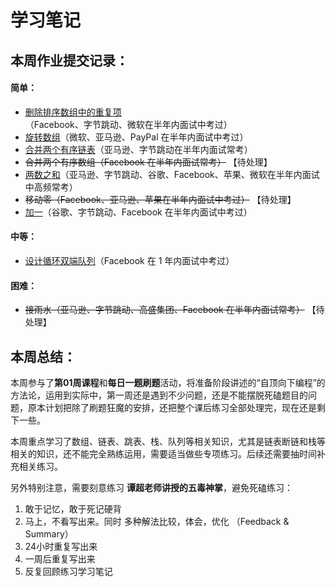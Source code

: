 # 学习笔记

## 本周作业提交记录：
#### 简单：
* [删除排序数组中的重复项](_0026_RemoveDuplicatesFromSortedArray.java)（Facebook、字节跳动、微软在半年内面试中考过）
* [旋转数组](_0189_RotateArray.java)（微软、亚马逊、PayPal 在半年内面试中考过）
* [合并两个有序链表](one-question-per-day_01week\_0814_0021\MergeTwoSortedLists.java)（亚马逊、字节跳动在半年内面试常考）
* <del> 合并两个有序数组（Facebook 在半年内面试常考）</del> 【待处理】
* [两数之和](one-question-per-day_01week/_0812_0001/Sum4TwoNumbers.java)（亚马逊、字节跳动、谷歌、Facebook、苹果、微软在半年内面试中高频常考）
* <del> 移动零（Facebook、亚马逊、苹果在半年内面试中考过）</del> 【待处理】
* [加一](one-question-per-day_01week/_0811_0066/PlusOne.java)（谷歌、字节跳动、Facebook 在半年内面试中考过）
#### 中等：
* [设计循环双端队列](one-question-per-day_01week/_0816_0641/DesignCircularDeque.java)（Facebook 在 1 年内面试中考过）
#### 困难：
* <del> 接雨水（亚马逊、字节跳动、高盛集团、Facebook 在半年内面试常考）</del> 【待处理】

## 本周总结：
本周参与了**第01周课程**和**每日一题刷题**活动，将准备阶段讲述的“自顶向下编程”的方法论，运用到实际中，第一周还是遇到不少问题，还是不能摆脱死磕题目的问题，原本计划把除了刷题狂魔的安排，还把整个课后练习全部处理完，现在还是剩下一些。

本周重点学习了数组、链表、跳表、栈、队列等相关知识，尤其是链表断链和栈等相关的知识，还不能完全熟练运用，需要适当做些专项练习。后续还需要抽时间补充相关练习。

另外特别注意，需要刻意练习 **谭超老师讲授的五毒神掌**，避免死磕练习：
1. 敢于记忆，敢于死记硬背
2. 马上，不看写出来。同时 多种解法比较，体会，优化 （Feedback & Summary）
3. 24小时重复写出来
4. 一周后重复写出来
5. 反复回顾练习学习笔记